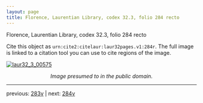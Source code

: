 ```yaml
---
layout: page
title: Florence, Laurentian Library, codex 32.3, folio 284 recto
---
```


Florence, Laurentian Library, codex 32.3, folio 284 recto

Cite this object as `urn:cite2:citelaur:laur32pages.v1:284r`.  The full image is linked to a citation tool you can use to cite regions of the image.

[![laur32_3_00575](http://www.homermultitext.org/iipsrv?IIIF=/project/homer/pyramidal/deepzoom/citelaur/laur32imgs/v1/laur32_3_00575.tif/full/800,/0/default.jpg)](http://www.homermultitext.org/ict2/?urn=urn:cite2:citelaur:laur32imgs.v1:laur32_3_00575) 

<p style="text-align: center; font-style: italic;">Image presumed to in the public domain.</p>

---

previous: [283v](../283v/) | next: [284v](../284v/)